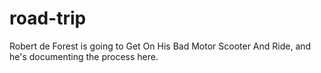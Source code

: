 # road-trip
Robert de Forest is going to Get On His Bad Motor Scooter And Ride, and he's documenting the process here.
